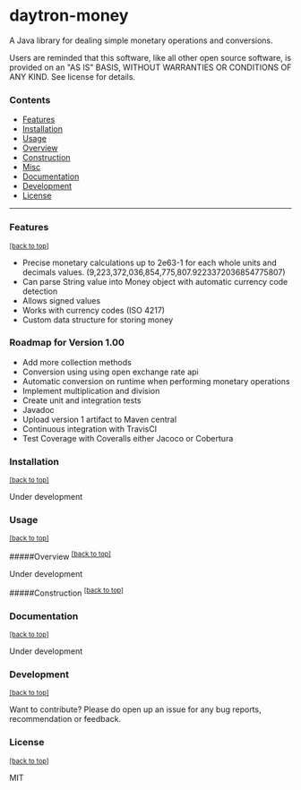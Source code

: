 # <a name='home'></a>daytron-money  

A Java library for dealing simple monetary operations and conversions. 

Users are reminded that this software, like all other open source software, is provided on an "AS IS" BASIS, WITHOUT WARRANTIES OR CONDITIONS OF ANY KIND. See license for details.

### Contents
* <a href='#features'>Features</a>
* <a href='#installation'>Installation</a>
* <a href='#usage'>Usage</a>
 * <a href='#overview'>Overview</a> 
 * <a href='#construction'>Construction</a>
 * <a href='#misc'>Misc</a>
* <a href='#documentation'>Documentation</a>
* <a href='#development'>Development</a>
* <a href='#license'>License</a>
 
***

### <a name='features'></a>Features 
<sup><a href='#home'>[back to top]</a></sup>

- Precise monetary calculations up to 2e63-1 for each whole units and decimals values. (9,223,372,036,854,775,807.9223372036854775807)
- Can parse String value into Money object with automatic currency code detection
- Allows signed values
- Works with currency codes (ISO 4217)
- Custom data structure for storing money

### Roadmap for Version 1.00
- Add more collection methods
- Conversion using using open exchange rate api
- Automatic conversion on runtime when performing monetary operations
- Implement multiplication and division
- Create unit and integration tests
- Javadoc
- Upload version 1 artifact to Maven central
- Continuous integration with TravisCI
- Test Coverage with Coveralls either Jacoco or Cobertura


### <a name='installation'></a>Installation 
<sup><a href='#home'>[back to top]</a></sup>  

Under development

### <a name='usage'></a>Usage 
<sup><a href='#home'>[back to top]</a></sup> 

#####<a name='overview'></a>Overview
<sup><a href='#home'>[back to top]</a></sup> 

Under development

#####<a name='construction'></a>Construction
<sup><a href='#home'>[back to top]</a></sup> 







### <a name='documentation'></a>Documentation 
<sup><a href='#home'>[back to top]</a></sup> 

Under development

### <a name='development'></a>Development 
<sup><a href='#home'>[back to top]</a></sup>  

Want to contribute? Please do open up an issue for any bug reports, recommendation or feedback. 



### <a name='license'></a>License 
<sup><a href='#home'>[back to top]</a></sup> 


MIT


